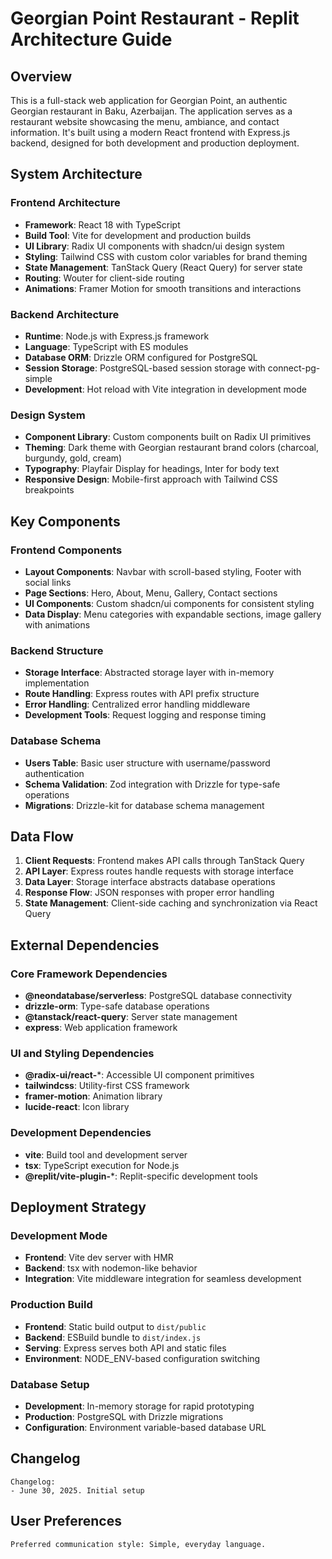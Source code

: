# Georgian Point Restaurant - Replit Architecture Guide

## Overview

This is a full-stack web application for Georgian Point, an authentic Georgian restaurant in Baku, Azerbaijan. The application serves as a restaurant website showcasing the menu, ambiance, and contact information. It's built using a modern React frontend with Express.js backend, designed for both development and production deployment.

## System Architecture

### Frontend Architecture
- **Framework**: React 18 with TypeScript
- **Build Tool**: Vite for development and production builds
- **UI Library**: Radix UI components with shadcn/ui design system
- **Styling**: Tailwind CSS with custom color variables for brand theming
- **State Management**: TanStack Query (React Query) for server state
- **Routing**: Wouter for client-side routing
- **Animations**: Framer Motion for smooth transitions and interactions

### Backend Architecture
- **Runtime**: Node.js with Express.js framework
- **Language**: TypeScript with ES modules
- **Database ORM**: Drizzle ORM configured for PostgreSQL
- **Session Storage**: PostgreSQL-based session storage with connect-pg-simple
- **Development**: Hot reload with Vite integration in development mode

### Design System
- **Component Library**: Custom components built on Radix UI primitives
- **Theming**: Dark theme with Georgian restaurant brand colors (charcoal, burgundy, gold, cream)
- **Typography**: Playfair Display for headings, Inter for body text
- **Responsive Design**: Mobile-first approach with Tailwind CSS breakpoints

## Key Components

### Frontend Components
- **Layout Components**: Navbar with scroll-based styling, Footer with social links
- **Page Sections**: Hero, About, Menu, Gallery, Contact sections
- **UI Components**: Custom shadcn/ui components for consistent styling
- **Data Display**: Menu categories with expandable sections, image gallery with animations

### Backend Structure
- **Storage Interface**: Abstracted storage layer with in-memory implementation
- **Route Handling**: Express routes with API prefix structure
- **Error Handling**: Centralized error handling middleware
- **Development Tools**: Request logging and response timing

### Database Schema
- **Users Table**: Basic user structure with username/password authentication
- **Schema Validation**: Zod integration with Drizzle for type-safe operations
- **Migrations**: Drizzle-kit for database schema management

## Data Flow

1. **Client Requests**: Frontend makes API calls through TanStack Query
2. **API Layer**: Express routes handle requests with storage interface
3. **Data Layer**: Storage interface abstracts database operations
4. **Response Flow**: JSON responses with proper error handling
5. **State Management**: Client-side caching and synchronization via React Query

## External Dependencies

### Core Framework Dependencies
- **@neondatabase/serverless**: PostgreSQL database connectivity
- **drizzle-orm**: Type-safe database operations
- **@tanstack/react-query**: Server state management
- **express**: Web application framework

### UI and Styling Dependencies
- **@radix-ui/react-***: Accessible UI component primitives
- **tailwindcss**: Utility-first CSS framework
- **framer-motion**: Animation library
- **lucide-react**: Icon library

### Development Dependencies
- **vite**: Build tool and development server
- **tsx**: TypeScript execution for Node.js
- **@replit/vite-plugin-***: Replit-specific development tools

## Deployment Strategy

### Development Mode
- **Frontend**: Vite dev server with HMR
- **Backend**: tsx with nodemon-like behavior
- **Integration**: Vite middleware integration for seamless development

### Production Build
- **Frontend**: Static build output to `dist/public`
- **Backend**: ESBuild bundle to `dist/index.js`
- **Serving**: Express serves both API and static files
- **Environment**: NODE_ENV-based configuration switching

### Database Setup
- **Development**: In-memory storage for rapid prototyping
- **Production**: PostgreSQL with Drizzle migrations
- **Configuration**: Environment variable-based database URL

## Changelog

```
Changelog:
- June 30, 2025. Initial setup
```

## User Preferences

```
Preferred communication style: Simple, everyday language.
```